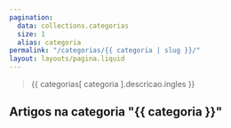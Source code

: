 ```yaml
---
pagination:
  data: collections.categorias
  size: 1
  alias: categoria
permalink: "/categorias/{{ categoria | slug }}/"
layout: layouts/pagina.liquid
---
```


<blockquote>
  <p>{{ categorias[ categoria ].descricao.ingles }}</p>
</blockquote>

<h2>Artigos na categoria "{{ categoria }}"</h2>
